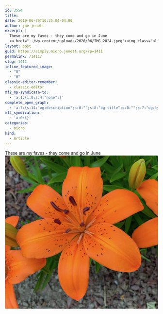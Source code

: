 ```yaml
---
id: 3554
title: 
date: 2019-06-26T10:35:04-04:00
author: joe jenett
excerpt: |
  These are my faves - they come and go in June
  <a href="../wp-content/uploads/2020/06/IMG_2824.jpeg"><img class="alignnone size-full wp-image-1410" src="../wp-content/uploads/2020/06/IMG_2824.jpeg" alt="" width="2412" height="2412" /></a>
layout: post
guid: https://simply.micro.jenett.org/?p=1411
permalink: /1411/
slug: 1411
inline_featured_image:
  - "0"
  - "0"
classic-editor-remember:
  - classic-editor
mf2_mp-syndicate-to:
  - 'a:1:{i:0;s:4:"none";}'
complete_open_graph:
  - 'a:7:{s:14:"og:description";s:0:"";s:8:"og:title";s:0:"";s:7:"og:type";s:0:"";s:12:"twitter:card";s:7:"summary";s:15:"twitter:creator";s:0:"";s:19:"twitter:description";s:0:"";s:8:"og:image";s:0:"";}'
mf2_syndication:
  - 'a:0:{}'
categories:
  - micro
kind:
  - Article
---
```

These are my faves - they come and go in June<br />[<img loading="lazy" class="alignnone size-full wp-image-1410" src="../wp-content/uploads/2020/06/IMG_2824.jpeg" alt="" />](../wp-content/uploads/2020/06/IMG_2824.jpeg)